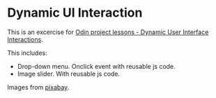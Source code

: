 # Dynamic UI Interaction

This is an excercise for [Odin project lessons - Dynamic User Interface Interactions](https://www.theodinproject.com/lessons/dynamic-user-interface-interactions).

This includes:

- Drop-down menu. Onclick event with reusable js code.
- Image slider. With reusable js code.

Images from [pixabay](https://pixabay.com/).